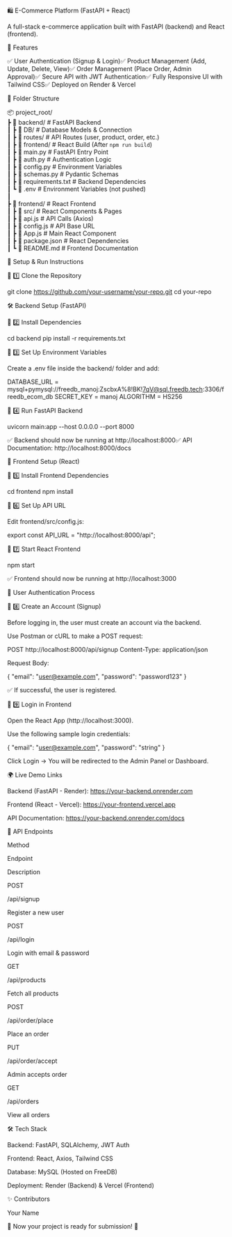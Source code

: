 🛍 E-Commerce Platform (FastAPI + React)

A full-stack e-commerce application built with FastAPI (backend) and React (frontend).

🚀 Features

✅ User Authentication (Signup & Login)✅ Product Management (Add, Update, Delete, View)✅ Order Management (Place Order, Admin Approval)✅ Secure API with JWT Authentication✅ Fully Responsive UI with Tailwind CSS✅ Deployed on Render & Vercel

📂 Folder Structure

📦 project_root/  
┣ 📂 backend/                # FastAPI Backend  
┃ ┣ 📂 DB/                   # Database Models & Connection  
┃ ┣ 📂 routes/               # API Routes (user, product, order, etc.)  
┃ ┣ 📂 frontend/             # React Build (After `npm run build`)  
┃ ┣ 📜 main.py               # FastAPI Entry Point  
┃ ┣ 📜 auth.py               # Authentication Logic  
┃ ┣ 📜 config.py             # Environment Variables  
┃ ┣ 📜 schemas.py            # Pydantic Schemas  
┃ ┣ 📜 requirements.txt      # Backend Dependencies  
┃ ┗ 📜 .env                  # Environment Variables (not pushed)  
┃  
┣ 📂 frontend/               # React Frontend  
┃ ┣ 📂 src/                  # React Components & Pages  
┃ ┣ 📜 api.js                # API Calls (Axios)  
┃ ┣ 📜 config.js             # API Base URL  
┃ ┣ 📜 App.js                # Main React Component  
┃ ┣ 📜 package.json          # React Dependencies  
┃ ┗ 📜 README.md             # Frontend Documentation  

📌 Setup & Run Instructions

🔹 1️⃣ Clone the Repository

git clone https://github.com/your-username/your-repo.git
cd your-repo

🛠 Backend Setup (FastAPI)

🔹 2️⃣ Install Dependencies

cd backend
pip install -r requirements.txt

🔹 3️⃣ Set Up Environment Variables

Create a .env file inside the backend/ folder and add:

DATABASE_URL = mysql+pymysql://freedb_manoj:ZscbxA%8!BK!7qV@sql.freedb.tech:3306/freedb_ecom_db
SECRET_KEY = manoj
ALGORITHM = HS256

🔹 4️⃣ Run FastAPI Backend

uvicorn main:app --host 0.0.0.0 --port 8000

✅ Backend should now be running at http://localhost:8000✅ API Documentation: http://localhost:8000/docs

🎨 Frontend Setup (React)

🔹 5️⃣ Install Frontend Dependencies

cd frontend
npm install

🔹 6️⃣ Set Up API URL

Edit frontend/src/config.js:

export const API_URL = "http://localhost:8000/api";

🔹 7️⃣ Start React Frontend

npm start

✅ Frontend should now be running at http://localhost:3000

👤 User Authentication Process

🔹 8️⃣ Create an Account (Signup)

Before logging in, the user must create an account via the backend.

Use Postman or cURL to make a POST request:

POST http://localhost:8000/api/signup
Content-Type: application/json

Request Body:

{
  "email": "user@example.com",
  "password": "password123"
}

✅ If successful, the user is registered.

🔹 9️⃣ Login in Frontend

Open the React App (http://localhost:3000).

Use the following sample login credentials:

{
  "email": "user@example.com",
  "password": "string"
}

Click Login → You will be redirected to the Admin Panel or Dashboard.

🌍 Live Demo Links

Backend (FastAPI - Render): https://your-backend.onrender.com

Frontend (React - Vercel): https://your-frontend.vercel.app

API Documentation: https://your-backend.onrender.com/docs

📜 API Endpoints

Method

Endpoint

Description

POST

/api/signup

Register a new user

POST

/api/login

Login with email & password

GET

/api/products

Fetch all products

POST

/api/order/place

Place an order

PUT

/api/order/accept

Admin accepts order

GET

/api/orders

View all orders

🛠 Tech Stack

Backend: FastAPI, SQLAlchemy, JWT Auth

Frontend: React, Axios, Tailwind CSS

Database: MySQL (Hosted on FreeDB)

Deployment: Render (Backend) & Vercel (Frontend)

✨ Contributors

Your Name

🚀 Now your project is ready for submission! 🎯

